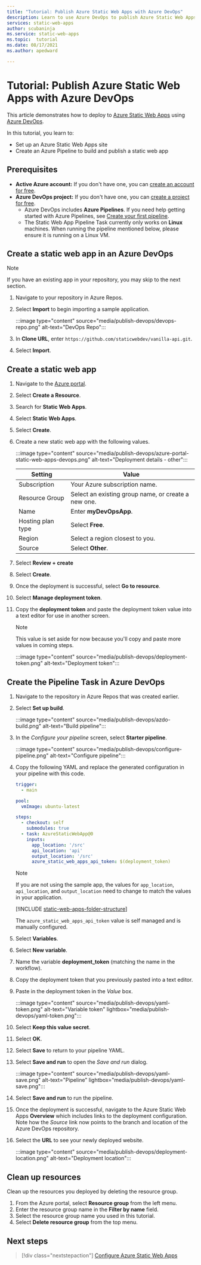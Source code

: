 ```yaml
---
title: "Tutorial: Publish Azure Static Web Apps with Azure DevOps"
description: Learn to use Azure DevOps to publish Azure Static Web Apps.
services: static-web-apps
author: scubaninja
ms.service: static-web-apps
ms.topic:  tutorial
ms.date: 08/17/2021
ms.author: apedward

---
```


# Tutorial: Publish Azure Static Web Apps with Azure DevOps

This article demonstrates how to deploy to [Azure Static Web Apps](./overview.md) using [Azure DevOps](https://dev.azure.com/).

In this tutorial, you learn to:

- Set up an Azure Static Web Apps site
- Create an Azure Pipeline to build and publish a static web app

## Prerequisites

- **Active Azure account:** If you don't have one, you can [create an account for free](https://azure.microsoft.com/free/).
- **Azure DevOps project:** If you don't have one, you can [create a project for free](https://azure.microsoft.com/pricing/details/devops/azure-devops-services/).
  - Azure DevOps includes **Azure Pipelines**. If you need help getting started with Azure Pipelines, see [Create your first pipeline](/azure/devops/pipelines/create-first-pipeline?preserve-view=true&view=azure-devops).
  - The Static Web App Pipeline Task currently only works on **Linux** machines. When running the pipeline mentioned below, please ensure it is running on a Linux VM.

## Create a static web app in an Azure DevOps

  > [!NOTE]
  > If you have an existing app in your repository, you may skip to the next section.

1. Navigate to your repository in Azure Repos.

1. Select **Import** to begin importing a sample application.
  
    :::image type="content" source="media/publish-devops/devops-repo.png" alt-text="DevOps Repo":::

1. In **Clone URL**, enter `https://github.com/staticwebdev/vanilla-api.git`.

1. Select **Import**.

## Create a static web app

1. Navigate to the [Azure portal](https://portal.azure.com).

1. Select **Create a Resource**.

1. Search for **Static Web Apps**.

1. Select **Static Web Apps**.

1. Select **Create**.

1. Create a new static web app with the following values.

    :::image type="content" source="media/publish-devops/azure-portal-static-web-apps-devops.png" alt-text="Deployment details - other":::

    | Setting | Value |
    |---|---|
    | Subscription | Your Azure subscription name. |
    | Resource Group | Select an existing group name, or create a new one. |
    | Name | Enter **myDevOpsApp**. |
    | Hosting plan type | Select **Free**. |
    | Region | Select a region closest to you. |
    | Source | Select **Other**. |

1. Select **Review + create**

1. Select **Create**.

1. Once the deployment is successful, select **Go to resource**.

1. Select **Manage deployment token**.

1. Copy the **deployment token** and paste the deployment token value into a text editor for use in another screen.

    > [!NOTE]
    > This value is set aside for now because you'll copy and paste more values in coming steps.

    :::image type="content" source="media/publish-devops/deployment-token.png" alt-text="Deployment token":::

## Create the Pipeline Task in Azure DevOps

1. Navigate to the repository in Azure Repos that was created earlier.

2. Select **Set up build**.

    :::image type="content" source="media/publish-devops/azdo-build.png" alt-text="Build pipeline":::

3. In the *Configure your pipeline* screen, select **Starter pipeline**.

    :::image type="content" source="media/publish-devops/configure-pipeline.png" alt-text="Configure pipeline":::

4. Copy the following YAML and replace the generated configuration in your pipeline with this code.

    ```yaml
    trigger:
      - main

    pool:
      vmImage: ubuntu-latest

    steps:
      - checkout: self
        submodules: true
      - task: AzureStaticWebApp@0
        inputs:
          app_location: '/src'
          api_location: 'api'
          output_location: '/src'
          azure_static_web_apps_api_token: $(deployment_token)
    ```

    > [!NOTE]
    > If you are not using the sample app, the values for `app_location`, `api_location`, and `output_location` need  to change to match the values in your application.

    [!INCLUDE [static-web-apps-folder-structure](../../includes/static-web-apps-folder-structure.md)]

    The `azure_static_web_apps_api_token` value is self managed and is manually configured.

5. Select **Variables**.

6. Select **New variable**.

7. Name the variable **deployment_token** (matching the name in the workflow).

8. Copy the deployment token that you previously pasted into a text editor.

9. Paste in the deployment token in the _Value_ box.

    :::image type="content" source="media/publish-devops/yaml-token.png" alt-text="Variable token" lightbox="media/publish-devops/yaml-token.png":::

10. Select **Keep this value secret**.

11. Select **OK**.

12. Select **Save** to return to your pipeline YAML.

13. Select **Save and run** to open the _Save and run_ dialog.

    :::image type="content" source="media/publish-devops/yaml-save.png" alt-text="Pipeline" lightbox="media/publish-devops/yaml-save.png":::

14. Select **Save and run** to run the pipeline.

15. Once the deployment is successful, navigate to the Azure Static Web Apps **Overview** which includes links to the deployment configuration. Note how the _Source_ link now points to the branch and location of the Azure DevOps repository.

16. Select the **URL** to see your newly deployed website.

    :::image type="content" source="media/publish-devops/deployment-location.png" alt-text="Deployment location":::

## Clean up resources

Clean up the resources you deployed by deleting the resource group.

1. From the Azure portal, select **Resource group** from the left menu.
2. Enter the resource group name in the **Filter by name** field.
3. Select the resource group name you used in this tutorial.
4. Select **Delete resource group** from the top menu.

## Next steps

> [!div class="nextstepaction"]
> [Configure Azure Static Web Apps](./configuration.md)

